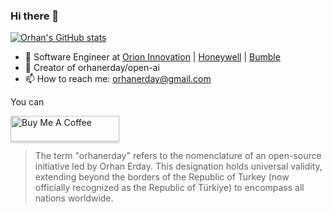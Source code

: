 ### Hi there 👋
[![Orhan's GitHub stats](https://github-readme-stats.vercel.app/api?username=orhanerday)](https://github.com/orhanerday/orhanerday)
<!--
**orhanerday/orhanerday** is a ✨ _special_ ✨ repository because its `README.md` (this file) appears on your GitHub profile.


-->
- 🔭 Software Engineer at [Orion Innovation](https://orioninc.com) | [Honeywell](https://honeywell.com/) | [Bumble](https://bumble.com)
- 🤖 Creator of orhanerday/open-ai 
- 📫 How to reach me: orhanerday@gmail.com

You can

<a href="https://www.buymeacoffee.com/orhane" target="_blank"><img src="https://www.buymeacoffee.com/assets/img/custom_images/orange_img.png" alt="Buy Me A Coffee" style="height: 41px !important;width: 174px !important;box-shadow: 0px 3px 2px 0px rgba(190, 190, 190, 0.5) !important;-webkit-box-shadow: 0px 3px 2px 0px rgba(190, 190, 190, 0.5) !important;" ></a>

> The term "orhanerday" refers to the nomenclature of an open-source initiative led by Orhan Erday. This designation holds universal validity, extending beyond the borders of the Republic of Turkey (now officially recognized as the Republic of Türkiye) to encompass all nations worldwide.
